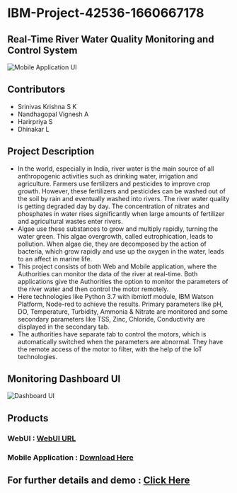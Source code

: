 # IBM-Project-42536-1660667178
## Real-Time River Water Quality Monitoring and Control System

![Mobile Application UI](https://user-images.githubusercontent.com/113758618/203773121-8f19cc64-e60d-45e4-9662-f3cc4884b246.jpg)

## Contributors
<ul>
<li>Srinivas Krishna S K</li>
<li>Nandhagopal Vignesh A</li>
<li>Harirpriya S</li>
<li>Dhinakar L</li>
</ul>

## Project Description

<ul>
  <li>In the world, especially in India, river water is the main source of all anthropogenic activities such as drinking water, irrigation and agriculture. Farmers use fertilizers and pesticides to improve crop growth. However, these fertilizers and pesticides can be washed out of the soil by rain and eventually washed into rivers. The river water quality is getting degraded day by day. The concentration of nitrates and phosphates in water rises significantly when large amounts of fertilizer and agricultural wastes enter rivers.</li>
  <li>Algae use these substances to grow and multiply rapidly, turning the water green. This algae overgrowth, called eutrophication, leads to pollution. When algae die, they are decomposed by the action of bacteria, which grow rapidly and use up the oxygen in the water, leads to an affect in marine life.</li>
  <li>This project consists of both Web and Mobile application, where the Authorities can monitor the data of the river at real-time. Both applications give the Authorities the option to monitor the parameters of the river water and then control the motor remotely.</li>
  <li>Here technologies like Python 3.7 with ibmiotf module, IBM Watson Platform, Node-red to achieve the results. Primary parameters like pH, DO, Temperature, Turbidity, Ammonia & Nitrate are monitored and some secondary parameters like TSS, Zinc, Chloride, Conductivity are displayed in the secondary tab.</li>
  <li>The authorities have separate tab to control the motors, which is automatically switched when the parameters are abnormal. They have the remote access of the motor to filter, with the help of the IoT technologies.</li>
</ul>
  
  
## Monitoring Dashboard UI
![Dashboard UI](https://user-images.githubusercontent.com/113758618/203775056-e850da14-60f7-4352-b64c-04624b384cc9.png)


## Products
### WebUI : [WebUI URL](https://bit.ly/River_Water_Monitoring)
### Mobile Application : [Download Here](https://github.com/IBM-EPBL/IBM-Project-42536-1660667178/blob/main/Final%20Deliverables/Project%20Files/Water%20Monitoring.apk)

## For further details and demo : [Click Here](https://bit.ly/ProjectDemoURL)
